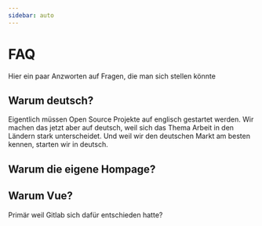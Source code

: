 ```yaml
---
sidebar: auto
---
```


# FAQ

Hier ein paar Anzworten auf Fragen, die man sich stellen könnte

## Warum deutsch?

Eigentlich müssen Open Source Projekte auf englisch gestartet werden. Wir machen das 
jetzt aber auf deutsch, weil sich das Thema Arbeit in den Ländern stark unterscheidet.
Und weil wir den deutschen Markt am besten kennen, starten wir in deutsch.

## Warum die eigene Hompage?

## Warum Vue?

Primär weil Gitlab sich dafür entschieden hatte?


